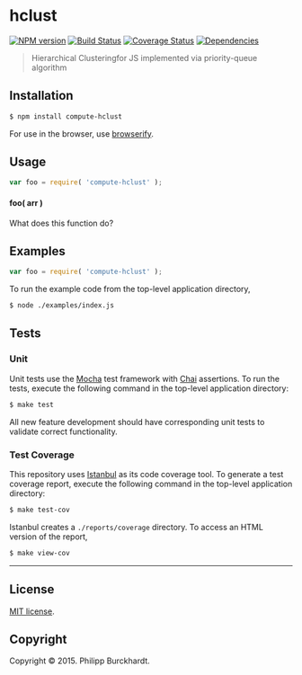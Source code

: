 hclust
===
[![NPM version][npm-image]][npm-url] [![Build Status][travis-image]][travis-url] [![Coverage Status][coveralls-image]][coveralls-url] [![Dependencies][dependencies-image]][dependencies-url]

> Hierarchical Clusteringfor JS implemented via priority-queue algorithm


## Installation

``` bash
$ npm install compute-hclust
```

For use in the browser, use [browserify](https://github.com/substack/node-browserify).


## Usage

``` javascript
var foo = require( 'compute-hclust' );
```

#### foo( arr )

What does this function do?


## Examples

``` javascript
var foo = require( 'compute-hclust' );
```

To run the example code from the top-level application directory,

``` bash
$ node ./examples/index.js
```


## Tests

### Unit

Unit tests use the [Mocha](http://mochajs.org/) test framework with [Chai](http://chaijs.com) assertions. To run the tests, execute the following command in the top-level application directory:

``` bash
$ make test
```

All new feature development should have corresponding unit tests to validate correct functionality.


### Test Coverage

This repository uses [Istanbul](https://github.com/gotwarlost/istanbul) as its code coverage tool. To generate a test coverage report, execute the following command in the top-level application directory:

``` bash
$ make test-cov
```

Istanbul creates a `./reports/coverage` directory. To access an HTML version of the report,

``` bash
$ make view-cov
```


---
## License

[MIT license](http://opensource.org/licenses/MIT). 


## Copyright

Copyright &copy; 2015. Philipp Burckhardt.


[npm-image]: http://img.shields.io/npm/v/compute-hclust.svg
[npm-url]: https://npmjs.org/package/compute-hclust

[travis-image]: http://img.shields.io/travis/compute-io/hclust/master.svg
[travis-url]: https://travis-ci.org/compute-io/hclust

[coveralls-image]: https://img.shields.io/coveralls/compute-io/hclust/master.svg
[coveralls-url]: https://coveralls.io/r/compute-io/hclust?branch=master

[dependencies-image]: http://img.shields.io/david/compute-io/hclust.svg
[dependencies-url]: https://david-dm.org/compute-io/hclust

[dev-dependencies-image]: http://img.shields.io/david/dev/compute-io/hclust.svg
[dev-dependencies-url]: https://david-dm.org/dev/compute-io/hclust

[github-issues-image]: http://img.shields.io/github/issues/compute-io/hclust.svg
[github-issues-url]: https://github.com/compute-io/hclust/issues
